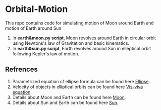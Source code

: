 # Orbital-Motion

This repo contains code for simulating motion of Moon around Earth and motion of Earth around Sun 
1. In **earth&moon.py script**, Moon revolves around Earth in circular orbit using Newtons's law of Gravitation and basic kinematics.
2. In **earth&sun.py script**, Earth revolves around Sun in elleptical orbit following Kepler's law of motion.

## Refrences
1. Parametrized equation of ellipse formula can be found here [Ellipse](https://math.stackexchange.com/questions/315386/ellipse-in-polar-coordinates).
2. Velocity of objects in elliptical orbits can be found here [Vis-viva equation](https://en.wikipedia.org/wiki/Vis-viva_equation).
3. Details about Moon and Earth can be found here [Moon](https://nssdc.gsfc.nasa.gov/planetary/factsheet/moonfact.html).
4. Details about Sun and Earth can be found here [Sun](https://nssdc.gsfc.nasa.gov/planetary/factsheet/sunfact.html).
